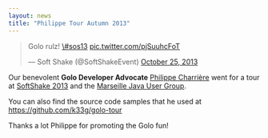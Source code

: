 ```yaml
---
layout: news
title: "Philippe Tour Autumn 2013"
---
```

<blockquote class="twitter-tweet">
<p>
Golo rulz! <a href="https://twitter.com/search?q=%23sos13&amp;src=hash">\#sos13</a> <a href="http://t.co/pjSuuhcFoT">pic.twitter.com/pjSuuhcFoT</a></p>&mdash; Soft Shake (@SoftShakeEvent) <a href="https://twitter.com/SoftShakeEvent/statuses/393658585395515392">October 25, 2013</a></blockquote>

<script async src="//platform.twitter.com/widgets.js" charset="utf-8">
</script>

Our benevolent **Golo Developer Advocate** [Philippe Charrière](http://k33g.github.io) went for a tour at [SoftShake 2013](http://soft-shake.ch/2013/en/) and the [Marseille Java User Group](http://marsjug.org).

You can also find the source code samples that he used at <https://github.com/k33g/golo-tour>

Thanks a lot Philippe for promoting the Golo fun!

<script async class="speakerdeck-embed" data-id="1ad7ed602761013135f3421b84699a43" data-ratio="1.33333333333333" src="//speakerdeck.com/assets/embed.js">
</script>
<script async class="speakerdeck-embed" data-id="821ce77027610131754352819ba7359e" data-ratio="1.33333333333333" src="//speakerdeck.com/assets/embed.js">
</script>

